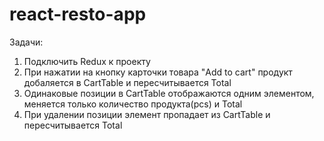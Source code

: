 # react-resto-app

Задачи: 
1. Подключить Redux к проекту
2. При нажатии на кнопку карточки товара "Add to cart" продукт добаляется в CartTable и пересчитывается Total
3. Одинаковые позиции в CartTable отображаются одним элементом, меняется только количество продукта(pcs) и Total
4. При удалении позиции элемент пропадает из CartTable и пересчитывается Total
